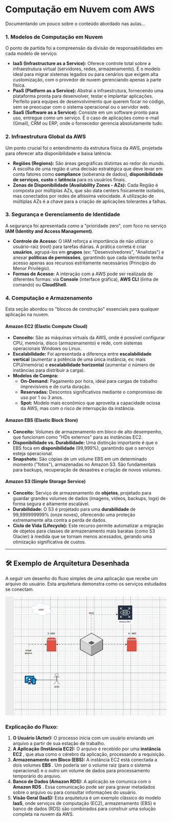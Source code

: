 
# Computação em Nuvem com AWS

Documentando um pouco sobre o conteúdo abordado nas aulas...


### 1\. Modelos de Computação em Nuvem

O ponto de partida foi a compreensão da divisão de responsabilidades em cada modelo de serviço:

  * **IaaS (Infrastructure as a Service):** Oferece controle total sobre a infraestrutura virtual (servidores, redes, armazenamento). É o modelo ideal para migrar sistemas legados ou para cenários que exigem alta customização, com o provedor de nuvem gerenciando apenas a parte física.
  * **PaaS (Platform as a Service):** Abstrai a infraestrutura, fornecendo uma plataforma pronta para desenvolver, testar e implantar aplicações. Perfeito para equipes de desenvolvimento que querem focar no código, sem se preocupar com o sistema operacional ou o servidor web.
  * **SaaS (Software as a Service):** Consiste em um software pronto para uso, entregue como um serviço. É o caso de aplicações como e-mail (Gmail), CRM ou ERP, onde o fornecedor gerencia absolutamente tudo.

### 2\. Infraestrutura Global da AWS

Um ponto crucial foi o entendimento da estrutura física da AWS, projetada para oferecer alta disponibilidade e baixa latência:

  * **Regiões (Regions):** São áreas geográficas distintas ao redor do mundo. A escolha de uma região é uma decisão estratégica que deve levar em conta fatores como **compliance** (soberania de dados), **disponibilidade de serviços**, **custo** e **latência** para os usuários finais.
  * **Zonas de Disponibilidade (Availability Zones - AZs):** Cada Região é composta por múltiplas AZs, que são data centers fisicamente isolados, mas conectados por redes de altíssima velocidade. A utilização de múltiplas AZs é a chave para a criação de aplicações tolerantes a falhas.

### 3\. Segurança e Gerenciamento de Identidade

A segurança foi apresentada como a "prioridade zero", com foco no serviço **IAM (Identity and Access Management)**.

  * **Controle de Acesso:** O IAM reforça a importância de não utilizar o usuário-raiz (root) para tarefas diárias. A prática correta é criar **usuários**, agrupá-los em **grupos** (ex: "Desenvolvedores", "Analistas") e anexar **políticas de permissões**, garantindo que cada identidade tenha acesso apenas aos recursos estritamente necessários (Princípio do Menor Privilégio).
  * **Formas de Acesso:** A interação com a AWS pode ser realizada de diferentes formas: via **Console** (interface gráfica), **AWS CLI** (linha de comando) ou **CloudShell**.

### 4\. Computação e Armazenamento

Esta seção abordou os "blocos de construção" essenciais para qualquer aplicação na nuvem.

#### **Amazon EC2 (Elastic Compute Cloud)**

  * **Conceito:** São as máquinas virtuais da AWS, onde é possível configurar CPU, memória, disco (armazenamento) e rede, com sistemas operacionais Windows ou Linux.
  * **Escalabilidade:** Foi apresentada a diferença entre **escalabilidade vertical** (aumentar a potência de uma única instância, ex: mais CPU/memória) e **escalabilidade horizontal** (aumentar o número de instâncias para distribuir a carga).
  * **Modelos de Compra:**
      * **On-Demand:** Pagamento por hora, ideal para cargas de trabalho imprevisíveis e de curta duração.
      * **Reservadas:** Descontos significativos mediante o compromisso de uso por 1 ou 3 anos.
      * **Spot:** Modelo mais econômico que aproveita a capacidade ociosa da AWS, mas com o risco de interrupção da instância.

#### **Amazon EBS (Elastic Block Store)**

  * **Conceito:** Volumes de armazenamento em bloco de alto desempenho, que funcionam como "HDs externos" para as instâncias EC2.
  * **Disponibilidade vs. Durabilidade:** Uma distinção importante é que o EBS foca em **disponibilidade** (99,999%), garantindo que o serviço esteja operacional.
  * **Snapshots:** São cópias de um volume EBS em um determinado momento ("fotos"), armazenadas no Amazon S3. São fundamentais para backups, recuperação de desastres e criação de novos volumes.

#### **Amazon S3 (Simple Storage Service)**

  * **Conceito:** Serviço de armazenamento de **objetos**, projetado para guardar grandes volumes de dados (imagens, vídeos, backups, logs) de forma segura e altamente escalável.
  * **Durabilidade:** O S3 é projetado para uma **durabilidade** de 99,999999999% (onze noves), oferecendo uma proteção extremamente alta contra a perda de dados.
  * **Ciclo de Vida (Lifecycle):** Este recurso permite automatizar a migração de objetos para classes de armazenamento mais baratas (como S3 Glacier) à medida que se tornam menos acessados, gerando uma otimização significativa de custos.

-----

## 🛠️ Exemplo de Arquitetura Desenhada

A seguir um desenho do fluxo simples de uma aplicação que recebe um arquivo do usuário. Esta arquitetura demonstra como os serviços estudados se conectam.

![Minha Arquitetura AWS](./assets/desenho-arquitetura.png)

### Explicação do Fluxo:

1.  **O Usuário (Actor):** O processo inicia com um usuário enviando um arquivo a partir de sua estação de trabalho.
2.  **A Aplicação (Instância EC2):** O arquivo é recebido por uma **instância EC2** , que atua como o cérebro da aplicação, processando a requisição.
3.  **Armazenamento em Bloco (EBS):** A instância EC2 está conectada a dois volumes **EBS** . Um poderia ser o volume raiz (para o sistema operacional) e o outro um volume de dados para processamento temporário do arquivo.
4.  **Banco de Dados (Amazon RDS):** A aplicação se comunica com o **Amazon RDS** . Essa comunicação pode ser para gravar metadados sobre o arquivo ou para consultar informações do usuário.
5.  **Visão Geral (IaaS):** Esta arquitetura é um exemplo clássico do modelo **IaaS**, onde serviços de computação (EC2), armazenamento (EBS) e banco de dados (RDS) são combinados para construir uma solução completa na nuvem da AWS.
